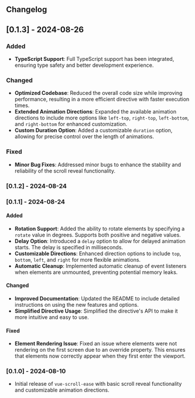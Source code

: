 ## Changelog

## [0.1.3] - 2024-08-26

### Added
- **TypeScript Support**: Full TypeScript support has been integrated, ensuring type safety and better development experience.

### Changed
- **Optimized Codebase**: Reduced the overall code size while improving performance, resulting in a more efficient directive with faster execution times.
- **Extended Animation Directions**: Expanded the available animation directions to include more options like `left-top`, `right-top`, `left-bottom`, and `right-bottom` for enhanced customization.
- **Custom Duration Option**: Added a customizable `duration` option, allowing for precise control over the length of animations.

### Fixed
- **Minor Bug Fixes**: Addressed minor bugs to enhance the stability and reliability of the scroll reveal functionality.

### [0.1.2] - 2024-08-24


### [0.1.1] - 2024-08-24

#### Added
- **Rotation Support**: Added the ability to rotate elements by specifying a `rotate` value in degrees. Supports both positive and negative values.
- **Delay Option**: Introduced a `delay` option to allow for delayed animation starts. The delay is specified in milliseconds.
- **Customizable Directions**: Enhanced direction options to include `top`, `bottom`, `left`, and `right` for more flexible animations.
- **Automatic Cleanup**: Implemented automatic cleanup of event listeners when elements are unmounted, preventing potential memory leaks.

#### Changed
- **Improved Documentation**: Updated the README to include detailed instructions on using the new features and options.
- **Simplified Directive Usage**: Simplified the directive's API to make it more intuitive and easy to use.

#### Fixed
- **Element Rendering Issue**: Fixed an issue where elements were not rendering on the first screen due to an override property. This ensures that elements now correctly appear when they first enter the viewport.

### [0.1.0] - 2024-08-10
- Initial release of `vue-scroll-ease` with basic scroll reveal functionality and customizable animation directions.
